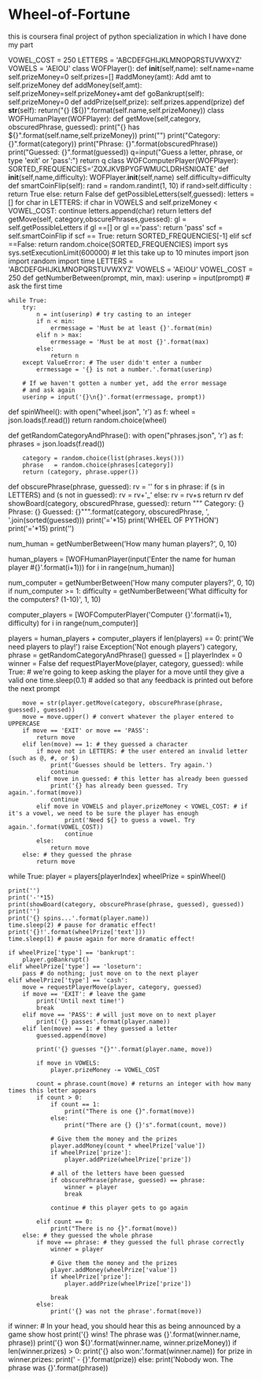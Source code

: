 # Wheel-of-Fortune
this is coursera final project of python specialization in which I have done my part

VOWEL_COST = 250
LETTERS = 'ABCDEFGHIJKLMNOPQRSTUVWXYZ'
VOWELS = 'AEIOU'
class WOFPlayer():
    def __init__(self,name):
        self.name=name
        self.prizeMoney=0
        self.prizes=[]
        #addMoney(amt): Add amt to self.prizeMoney
    def addMoney(self,amt):
        self.prizeMoney=self.prizeMoney+amt
    def goBankrupt(self):
        self.prizeMoney=0
    def addPrize(self,prize):
        self.prizes.append(prize)
    def __str__(self):
        return("{} (${})".format(self.name,self.prizeMoney))
class WOFHumanPlayer(WOFPlayer):
    def getMove(self,category, obscuredPhrase, guessed):
        print("{} has ${}".format(self.name,self.prizeMoney))
        print("")
        print("Category: {}".format(category))
        print("Phrase: {}".format(obscuredPhrase))
        print("Guessed: {}".format(guessed))
        q=input("Guess a letter, phrase, or type 'exit' or 'pass':")
        return q
class WOFComputerPlayer(WOFPlayer):
    SORTED_FREQUENCIES='ZQXJKVBPYGFWMUCLDRHSNIOATE'
    def __init__(self,name,difficulty):
        WOFPlayer.__init__(self,name)
        self.difficulty=difficulty
    def smartCoinFlip(self):
        rand = random.randint(1, 10)
        if rand>self.difficulty :
            return True
        else:
            return False
    def getPossibleLetters(self,guessed):
        letters = []
        for char in LETTERS:
            if char in VOWELS and self.prizeMoney < VOWEL_COST:
                continue
            letters.append(char)
        return letters
    def getMove(self, category,obscurePhrases,guessed):
        gl = self.getPossibleLetters
        if gl ==[] or gl =='pass':
            return 'pass'
        scf = self.smartCoinFlip
        if scf == True:
            return SORTED_FREQUENCIES[-1]
        elif scf ==False:
            return random.choice(SORTED_FREQUENCIES)
import sys
sys.setExecutionLimit(600000) # let this take up to 10 minutes
import json
import random
import time
LETTERS = 'ABCDEFGHIJKLMNOPQRSTUVWXYZ'
VOWELS  = 'AEIOU'
VOWEL_COST  = 250
def getNumberBetween(prompt, min, max):
    userinp = input(prompt) # ask the first time

    while True:
        try:
            n = int(userinp) # try casting to an integer
            if n < min:
                errmessage = 'Must be at least {}'.format(min)
            elif n > max:
                errmessage = 'Must be at most {}'.format(max)
            else:
                return n
        except ValueError: # The user didn't enter a number
            errmessage = '{} is not a number.'.format(userinp)

        # If we haven't gotten a number yet, add the error message
        # and ask again
        userinp = input('{}\n{}'.format(errmessage, prompt))

def spinWheel():
    with open("wheel.json", 'r') as f:
        wheel = json.loads(f.read())
        return random.choice(wheel)

def getRandomCategoryAndPhrase():
    with open("phrases.json", 'r') as f:
        phrases = json.loads(f.read())

        category = random.choice(list(phrases.keys()))
        phrase   = random.choice(phrases[category])
        return (category, phrase.upper())
def obscurePhrase(phrase, guessed):
    rv = ''
    for s in phrase:
        if (s in LETTERS) and (s not in guessed):
            rv = rv+'_'
        else:
            rv = rv+s
    return rv
def showBoard(category, obscuredPhrase, guessed):
    return """
Category: {}
Phrase:   {}
Guessed:  {}""".format(category, obscuredPhrase, ', '.join(sorted(guessed)))
print('='*15)
print('WHEEL OF PYTHON')
print('='*15)
print('')

num_human = getNumberBetween('How many human players?', 0, 10)

human_players = [WOFHumanPlayer(input('Enter the name for human player #{}'.format(i+1))) for i in range(num_human)]

num_computer = getNumberBetween('How many computer players?', 0, 10)
if num_computer >= 1:
    difficulty = getNumberBetween('What difficulty for the computers? (1-10)', 1, 10)

computer_players = [WOFComputerPlayer('Computer {}'.format(i+1), difficulty) for i in range(num_computer)]

players = human_players + computer_players
if len(players) == 0:
    print('We need players to play!')
    raise Exception('Not enough players')
category, phrase = getRandomCategoryAndPhrase()
guessed = []
playerIndex = 0
winner = False
def requestPlayerMove(player, category, guessed):
    while True: # we're going to keep asking the player for a move until they give a valid one
        time.sleep(0.1) # added so that any feedback is printed out before the next prompt

        move = str(player.getMove(category, obscurePhrase(phrase, guessed), guessed))
        move = move.upper() # convert whatever the player entered to UPPERCASE
        if move == 'EXIT' or move == 'PASS':
            return move
        elif len(move) == 1: # they guessed a character
            if move not in LETTERS: # the user entered an invalid letter (such as @, #, or $)
                print('Guesses should be letters. Try again.')
                continue
            elif move in guessed: # this letter has already been guessed
                print('{} has already been guessed. Try again.'.format(move))
                continue
            elif move in VOWELS and player.prizeMoney < VOWEL_COST: # if it's a vowel, we need to be sure the player has enough
                    print('Need ${} to guess a vowel. Try again.'.format(VOWEL_COST))
                    continue
            else:
                return move
        else: # they guessed the phrase
            return move
while True:
    player = players[playerIndex]
    wheelPrize = spinWheel()

    print('')
    print('-'*15)
    print(showBoard(category, obscurePhrase(phrase, guessed), guessed))
    print('')
    print('{} spins...'.format(player.name))
    time.sleep(2) # pause for dramatic effect!
    print('{}!'.format(wheelPrize['text']))
    time.sleep(1) # pause again for more dramatic effect!

    if wheelPrize['type'] == 'bankrupt':
        player.goBankrupt()
    elif wheelPrize['type'] == 'loseturn':
        pass # do nothing; just move on to the next player
    elif wheelPrize['type'] == 'cash':
        move = requestPlayerMove(player, category, guessed)
        if move == 'EXIT': # leave the game
            print('Until next time!')
            break
        elif move == 'PASS': # will just move on to next player
            print('{} passes'.format(player.name))
        elif len(move) == 1: # they guessed a letter
            guessed.append(move)

            print('{} guesses "{}"'.format(player.name, move))

            if move in VOWELS:
                player.prizeMoney -= VOWEL_COST

            count = phrase.count(move) # returns an integer with how many times this letter appears
            if count > 0:
                if count == 1:
                    print("There is one {}".format(move))
                else:
                    print("There are {} {}'s".format(count, move))

                # Give them the money and the prizes
                player.addMoney(count * wheelPrize['value'])
                if wheelPrize['prize']:
                    player.addPrize(wheelPrize['prize'])

                # all of the letters have been guessed
                if obscurePhrase(phrase, guessed) == phrase:
                    winner = player
                    break

                continue # this player gets to go again

            elif count == 0:
                print("There is no {}".format(move))
        else: # they guessed the whole phrase
            if move == phrase: # they guessed the full phrase correctly
                winner = player

                # Give them the money and the prizes
                player.addMoney(wheelPrize['value'])
                if wheelPrize['prize']:
                    player.addPrize(wheelPrize['prize'])

                break
            else:
                print('{} was not the phrase'.format(move))
if winner:
    # In your head, you should hear this as being announced by a game show host
    print('{} wins! The phrase was {}'.format(winner.name, phrase))
    print('{} won ${}'.format(winner.name, winner.prizeMoney))
    if len(winner.prizes) > 0:
        print('{} also won:'.format(winner.name))
        for prize in winner.prizes:
            print('    - {}'.format(prize))
else:
    print('Nobody won. The phrase was {}'.format(phrase))
